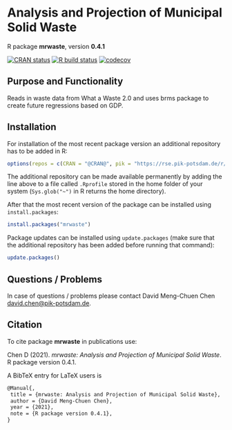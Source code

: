 # Analysis and Projection of Municipal Solid Waste

R package **mrwaste**, version **0.4.1**

[![CRAN status](https://www.r-pkg.org/badges/version/mrwaste)](https://cran.r-project.org/package=mrwaste)   [![R build status](https://github.com/pik-piam/mrwaste/workflows/check/badge.svg)](https://github.com/pik-piam/mrwaste/actions) [![codecov](https://codecov.io/gh/pik-piam/mrwaste/branch/master/graph/badge.svg)](https://codecov.io/gh/pik-piam/mrwaste)

## Purpose and Functionality

Reads in waste data from What a Waste 2.0 and uses brms package to create future regressions based on GDP.


## Installation

For installation of the most recent package version an additional repository has to be added in R:

```r
options(repos = c(CRAN = "@CRAN@", pik = "https://rse.pik-potsdam.de/r/packages"))
```
The additional repository can be made available permanently by adding the line above to a file called `.Rprofile` stored in the home folder of your system (`Sys.glob("~")` in R returns the home directory).

After that the most recent version of the package can be installed using `install.packages`:

```r 
install.packages("mrwaste")
```

Package updates can be installed using `update.packages` (make sure that the additional repository has been added before running that command):

```r 
update.packages()
```

## Questions / Problems

In case of questions / problems please contact David Meng-Chuen Chen <david.chen@pik-potsdam.de>.

## Citation

To cite package **mrwaste** in publications use:

Chen D (2021). _mrwaste: Analysis and Projection of Municipal Solid Waste_. R package version 0.4.1.

A BibTeX entry for LaTeX users is

 ```latex
@Manual{,
  title = {mrwaste: Analysis and Projection of Municipal Solid Waste},
  author = {David Meng-Chuen Chen},
  year = {2021},
  note = {R package version 0.4.1},
}
```

